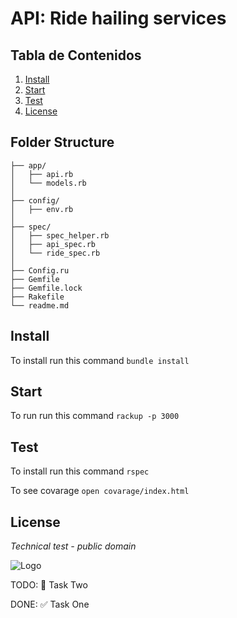 # API: Ride hailing services


## Tabla de Contenidos

1. [Install](#install)
2. [Start](#start)
3. [Test](#test)
4. [License](#license)

## Folder Structure
```
├── app/
│   ├── api.rb
│   └── models.rb
│
├── config/
│   ├── env.rb
│
├── spec/
│   ├── spec_helper.rb
│   ├── api_spec.rb
│   └── ride_spec.rb
│
├── Config.ru
├── Gemfile
├── Gemfile.lock
├── Rakefile
└── readme.md
```

## Install

To install run this command ```bundle install```

## Start 

To run run this command ```rackup -p 3000```

## Test 

To install run this command ```rspec```

To see covarage ```open covarage/index.html```

## License

*Technical test - public domain*

![Logo](https://code.dblock.org/images/posts/2015/2015-08-04-ruby-grape/grape.png)



TODO:
    🔲 Task Two

DONE:
    ✅ Task One

